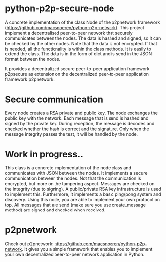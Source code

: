 # python-p2p-secure-node
A concrete implementation of the class Node of the p2pnetwork framework (https://github.com/macsnoeren/python-p2p-network). This project implement a decentralised peer-to-peer network that securely communicates between the nodes. The data is hashed and signed, so it can be checked by the other nodes. Note that the data is not encrypted. If that is needed, all the functionality is within the class methods. It is easily to extend the class. The data is in the form of dict and is send in the JSON format between the nodes.

It provides a decentralized secure peer-to-peer application framework p2psecure as extension on the decentralized peer-to-peer application framework p2pnetwork.

# Secure communication
Every node creates a RSA private and public key. The node exchanges the public key with the network. Each message that is send is hashed and signed by the private key. During reception, the message is decodes and checked whether the hash is correct and the signature. Only when the message integrity passes the test, it will be handled by the node.

# Work in progress..
This class is a concrete implementation of the node class and communicates with JSON between the nodes. 
It implements a secure communication between the nodes. Not that the communication is encrypted, but
more on the tampering aspect. Messages are checked on the integrity (due to signing). A public/private
RSA key infrastructure is used to implement this. Furthermore, it implements a basic ping/pong system and
discovery. Using this node, you are able to implement your own protocol on top. All messages that are send
(make sure you use create_message method) are signed and checked when received.

# p2pnetwork
Check out p2pnetwork: https://github.com/macsnoeren/python-p2p-network. It gives you a simple framework that enables you to implement your own decentralized peer-to-peer network application in Python.